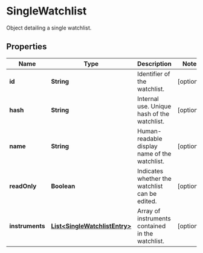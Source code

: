 

# SingleWatchlist

Object detailing a single watchlist.

## Properties

| Name | Type | Description | Notes |
|------------ | ------------- | ------------- | -------------|
|**id** | **String** | Identifier of the watchlist. |  [optional] |
|**hash** | **String** | Internal use. Unique hash of the watchlist. |  [optional] |
|**name** | **String** | Human-readable display name of the watchlist. |  [optional] |
|**readOnly** | **Boolean** | Indicates whether the watchlist can be edited. |  [optional] |
|**instruments** | [**List&lt;SingleWatchlistEntry&gt;**](SingleWatchlistEntry.md) | Array of instruments contained in the watchlist. |  [optional] |




